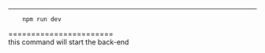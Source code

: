 


---------------------
        npm run dev

 =======================       
this command will start the back-end
